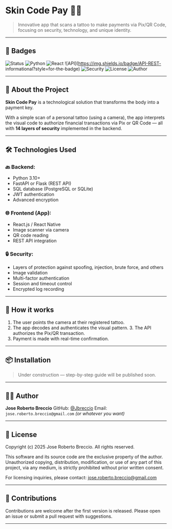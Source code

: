# Skin Code Pay 🔐💸

> Innovative app that scans a tattoo to make payments via Pix/QR Code, focusing on security, technology, and unique identity.

---

## 🔰 Badges

![Status](https://img.shields.io/badge/Status-Em%20Construção-orange?style=for-the-badge)
![Python](https://img.shields.io/badge/Back-End-Python-blue?style=for-the-badge&logo=python)
![React](https://img.shields.io/badge/Front-End-React-blue?style=for-the-badge&logo=react)
![API](https://img.shields.io/badge/API-REST- informational?style=for-the-badge)
![Security](https://img.shields.io/badge/Security-14%20Camadas-critical?style=for-the-badge)
![License](https://img.shields.io/github/license/Jbreccio/SkinCodePay?style=for-the-badge)
![Author](https://img.shields.io/badge/Autor-Jose%20Roberto%20Breccio-success?style=for-the-badge)

---

## 🧠 About the Project

**Skin Code Pay** is a technological solution that transforms the body into a payment key.

With a simple scan of a personal tattoo (using a camera), the app interprets the visual code to authorize financial transactions via Pix or QR Code — all with **14 layers of security** implemented in the backend.

---

## 🛠️ Technologies Used

### 🔙 Backend:
- Python 3.10+
- FastAPI or Flask (REST API)
- SQL database (PostgreSQL or SQLite)
- JWT authentication
- Advanced encryption

### 🌐 Frontend (App):
- React.js / React Native
- Image scanner via camera
- QR code reading
- REST API integration

### 🔒 Security:
- Layers of protection against spoofing, injection, brute force, and others
- Image validation
- Multi-factor authentication
- Session and timeout control
- Encrypted log recording

---

## 📸 How it works

1. The user points the camera at their registered tattoo.
2. The app decodes and authenticates the visual pattern. 3. The API authorizes the Pix/QR transaction.
4. Payment is made with real-time confirmation.

---
## 📦 Installation

> Under construction — step-by-step guide will be published soon.

---

## 🧑‍💻 Author

**Jose Roberto Breccio**
GitHub: [@Jbreccio](https://github.com/Jbreccio)
Email: `jose.roberto.breccio@gmail.com` *(or whatever you want)*

---

## 📜 License

Copyright (c) 2025 Jose Roberto Breccio. All rights reserved.

This software and its source code are the exclusive property of the author.
Unauthorized copying, distribution, modification, or use of any part of this
project, via any medium, is strictly prohibited without prior written consent.

For licensing inquiries, please contact: jose.roberto.breccio@gmail.com


---

## 🌟 Contributions

Contributions are welcome after the first version is released. Please open an issue or submit a pull request with suggestions.

---
